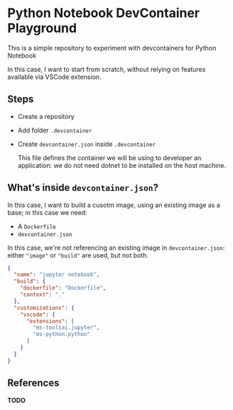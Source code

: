 # Python Notebook DevContainer Playground

This is a simple repository to experiment with devcontainers for Python Notebook

In this case, I want to start from scratch, without relying on features available via VSCode extension.

## Steps

- Create a repository
- Add folder `.devcontainer`
- Create `devcontainer.json` inside `.devcontainer`

  This file defines the container we will be using to developer an application: we do not need dotnet to be installed on the host machine.

## What's inside `devcontainer.json`?

In this case, I want to build a cusotm image, using an existing image as a base; in this case we need:

- A `Dockerfile` 
- `devcontainer.json`

In this case, we're not referencing an existing image in `devcontainer.json`: either `"image"` or `"build"` are used, but not both.

```json
{
  "name": "jupyter notebook",
  "build": {
    "dockerfile": "Dockerfile",
    "context": "."
  },
  "customizations": {
    "vscode": {
      "extensions": [
        "ms-toolsai.jupyter",
        "ms-python.python"
      ]
    }
  }
}
```

## References

**TODO**